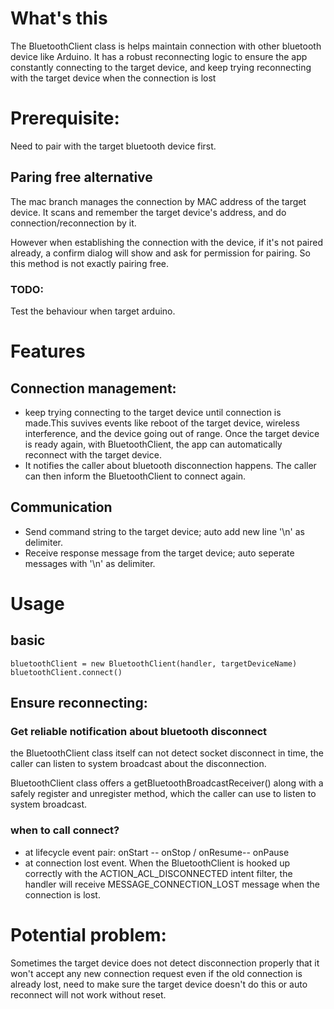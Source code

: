 # What's this
The BluetoothClient class is helps maintain connection with other bluetooth device like Arduino.
It has a robust reconnecting logic to ensure the app constantly connecting to the target device, and keep trying reconnecting with the target device when the connection is lost

# Prerequisite:
Need to pair with the target bluetooth device first.
## Paring free alternative
The mac branch manages the connection by MAC address of the target device. It scans and remember the target device's address, and do connection/reconnection by it.

However when establishing the connection with the device, if it's not paired already, a confirm dialog will show and ask for permission for pairing. So this method is not exactly pairing free.
### TODO:
Test the behaviour when target arduino.

# Features
## Connection management:
* keep trying connecting to the target device until connection is made.This suvives events like reboot of the target device, wireless interference, and the device going out of range. Once the target device is ready again, with BluetoothClient, the app can automatically reconnect with the target device.
* It notifies the caller about bluetooth disconnection happens. The caller can then inform the BluetoothClient to connect again.

## Communication
* Send command string to the target device; auto add new line '\n' as delimiter.
* Receive response message from the target device; auto seperate messages with '\n' as delimiter.

# Usage
## basic
```
bluetoothClient = new BluetoothClient(handler, targetDeviceName)
bluetoothClient.connect()
```
## Ensure reconnecting:
### Get reliable notification about bluetooth disconnect
the BluetoothClient class itself can not detect socket disconnect in time, the caller can listen to system broadcast about the disconnection. 

BluetoothClient class offers a getBluetoothBroadcastReceiver() along with a safely register and unregister method, which the caller can use to listen to system broadcast.

### when to call connect?
* at lifecycle event pair: onStart -- onStop / onResume-- onPause
* at connection lost event. When the BluetoothClient is hooked up correctly with the ACTION_ACL_DISCONNECTED intent filter, the handler will receive MESSAGE_CONNECTION_LOST message when the connection is lost.

# Potential problem:
Sometimes the target device does not detect disconnection properly that it won't accept any new connection request even if the old connection is already lost, need to make sure the target device doesn't do this or auto reconnect will not work without reset.
